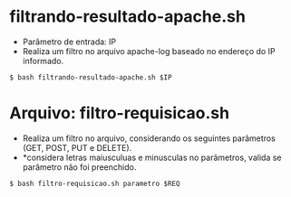 # filtrando-resultado-apache.sh
- Parâmetro de entrada: IP
- Realiza um filtro no arquivo apache-log baseado no endereço do IP informado.
```
$ bash filtrando-resultado-apache.sh $IP
```

# Arquivo: filtro-requisicao.sh
- Realiza um filtro no arquivo, considerando os seguintes parâmetros (GET, POST, PUT e DELETE).
- *considera letras maiusculuas e minusculas no parâmetros, valida se parâmetro não foi preenchido.
```
$ bash filtro-requisicao.sh parametro $REQ
```
